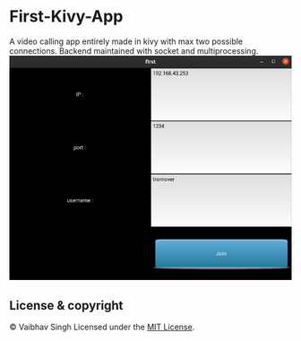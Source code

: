 # First-Kivy-App
A video calling app entirely made in kivy with max two possible connections. Backend maintained with socket and multiprocessing.
![Login page](img/Screenshot%20from%202020-05-16%2010-54-47.png)

## License & copyright
© Vaibhav Singh
Licensed under the [MIT License](LICENSE).
